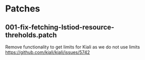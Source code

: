 # Patches

## 001-fix-fetching-Istiod-resource-threholds.patch

Remove functionality to get limits for Kiali as we do not use limits
https://github.com/kiali/kiali/issues/5742
